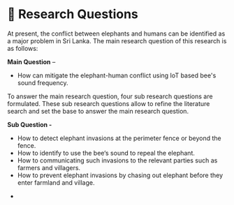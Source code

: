 # 🐘 Research Questions

At present, the conflict between elephants and humans can be identified as a major problem in Sri Lanka. The main research question of this research is as follows:



**Main Question** –

* How can mitigate the elephant-human conflict using IoT based bee's sound frequency.

To answer the main research question, four sub research questions are formulated. These sub research questions allow to refine the literature search and set the base to answer the main research question.

**Sub Question -**

* How to detect elephant invasions at the perimeter fence or beyond the fence.
* How to identify to use the bee‘s sound to repeal the elephant.
* How to communicating such invasions to the relevant parties such as farmers and villagers.
* How to prevent elephant invasions by chasing out elephant before they enter farmland and village.

<!---->

*
